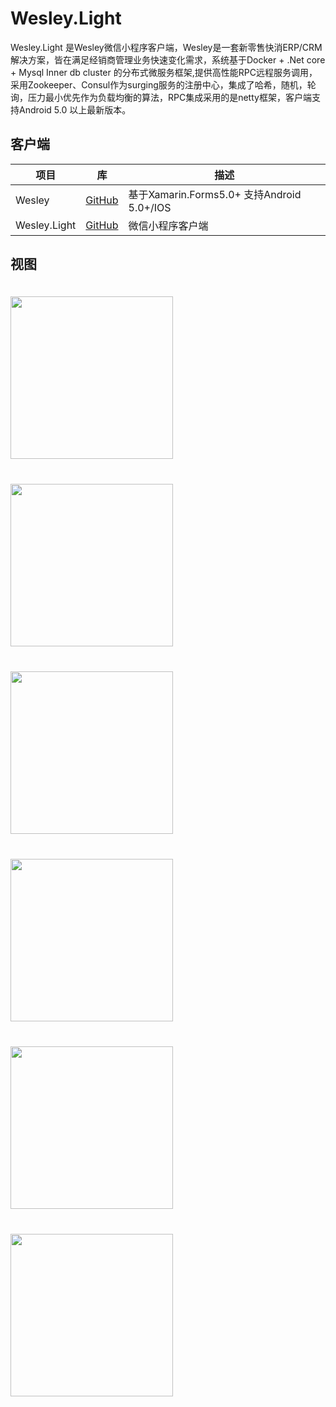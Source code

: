 # Wesley.Light
Wesley.Light 是Wesley微信小程序客户端，Wesley是一套新零售快消ERP/CRM解决方案，皆在满足经销商管理业务快速变化需求，系统基于Docker + .Net core + Mysql Inner db cluster 的分布式微服务框架,提供高性能RPC远程服务调用，采用Zookeeper、Consul作为surging服务的注册中心，集成了哈希，随机，轮询，压力最小优先作为负载均衡的算法，RPC集成采用的是netty框架，客户端支持Android 5.0 以上最新版本。


## 客户端

|项目|库|描述|
|-------------|-----|-----------|
|Wesley|[GitHub](https://github.com/dorisoy/Wesley) | 基于Xamarin.Forms5.0+ 支持Android 5.0+/IOS|
|Wesley.Light|[GitHub](https://github.com/dorisoy/Wesley.Light) | 微信小程序客户端|


## 视图

<img align="left"  src="https://github.com/dorisoy/Wesley.Light/blob/master/w%20(5).jpg" width="260" vspace="20"/>
<img align="left"  src="https://github.com/dorisoy/Wesley.Light/blob/master/w%20(6).jpg" width="260" vspace="20"/>
<img src="https://github.com/dorisoy/Wesley.Light/blob/master/w%20(3).jpg" width="260" vspace="20"/>



<img align="left"  src="https://github.com/dorisoy/Wesley.Light/blob/master/w%20(4).jpg" width="260" vspace="20"/>
<img align="left"  src="https://github.com/dorisoy/Wesley.Light/blob/master/w%20(1).jpg" width="260" vspace="20"/>
<img src="https://github.com/dorisoy/Wesley.Light/blob/master/w%20(2).jpg" width="260" vspace="20"/>

##


